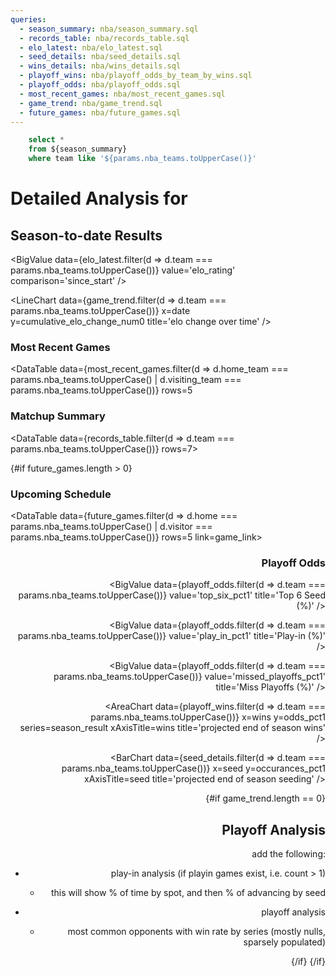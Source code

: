 ```yaml
---
queries:
  - season_summary: nba/season_summary.sql
  - records_table: nba/records_table.sql
  - elo_latest: nba/elo_latest.sql
  - seed_details: nba/seed_details.sql
  - wins_details: nba/wins_details.sql
  - playoff_wins: nba/playoff_odds_by_team_by_wins.sql
  - playoff_odds: nba/playoff_odds.sql
  - most_recent_games: nba/most_recent_games.sql
  - game_trend: nba/game_trend.sql
  - future_games: nba/future_games.sql
---
```


```sql filtered_season_summary
    select *
    from ${season_summary}
    where team like '${params.nba_teams.toUpperCase()}'
```

# Detailed Analysis for <Value data={filtered_season_summary} column=team_long/>

## Season-to-date Results

<BigValue 
    data={elo_latest.filter(d => d.team === params.nba_teams.toUpperCase())} 
    value='elo_rating' 
    comparison='since_start' 
/> 

<BigValue 
    data={filtered_season_summary} 
    value='predicted_wins' 
    comparison='vs_vegas_num1'
    comparisonTitle='vs. Vegas'
/> 

<BigValue 
    data={filtered_season_summary} 
    value='seed_range' 
/> 

<BigValue 
    data={filtered_season_summary} 
    value='win_range' 
/> 

<LineChart
    data={game_trend.filter(d => d.team === params.nba_teams.toUpperCase())} 
    x=date
    y=cumulative_elo_change_num0
    title='elo change over time'
/>

### Most Recent Games

<DataTable
    data={most_recent_games.filter(d => d.home_team === params.nba_teams.toUpperCase() | d.visiting_team === params.nba_teams.toUpperCase())} 
    rows=5
>
  <Column id=date/>
  <Column id=T title=" "/>
  <Column id=visiting_team/>
  <Column id=" "/>
  <Column id=home_team/>
  <Column id=winning_team/>
  <Column id=score/>
</DataTable>


### Matchup Summary

<DataTable data={records_table.filter(d => d.team === params.nba_teams.toUpperCase())} rows=7>
    <Column id=team/>
    <Column id=type/>
    <Column id=wins/>
    <Column id=losses/>
    <Column id=win_pct_num3 title="Win %"/>
</DataTable>

{#if future_games.length > 0}
### Upcoming Schedule

<DataTable data={future_games.filter(d => d.home === params.nba_teams.toUpperCase() | d.visitor === params.nba_teams.toUpperCase())} rows=5 link=game_link>
<!-- <DataTable data={future_games.filter(d => d.home === params.nba_teams.toUpperCase() | d.visitor === params.nba_teams.toUpperCase())} rows=5> -->
  <Column id=date/>
  <Column id=T title=" "/>
  <Column id=visitor/>
  <Column id=home/>
  <Column id=home_win_pct1 title="Win % (Home)"/>
  <Column id=american_odds align=right title="Odds (Home)"/>
  <Column id=implied_line_num1 title="Line (Home)"/>
  <Column id=predicted_score title="Score"/>
</DataTable>

### Playoff Odds

<BigValue 
    data={playoff_odds.filter(d => d.team === params.nba_teams.toUpperCase())} 
    value='top_six_pct1'
    title='Top 6 Seed (%)' 
/> 

<BigValue 
    data={playoff_odds.filter(d => d.team === params.nba_teams.toUpperCase())} 
    value='play_in_pct1'
    title='Play-in (%)'
/> 

<BigValue 
    data={playoff_odds.filter(d => d.team === params.nba_teams.toUpperCase())} 
    value='missed_playoffs_pct1'
    title='Miss Playoffs (%)'
/> 

<AreaChart 
    data={playoff_wins.filter(d => d.team === params.nba_teams.toUpperCase())}
    x=wins
    y=odds_pct1
    series=season_result
    xAxisTitle=wins
    title='projected end of season wins'
/>

<BarChart 
    data={seed_details.filter(d => d.team === params.nba_teams.toUpperCase())} 
    x=seed
    y=occurances_pct1
    xAxisTitle=seed
    title='projected end of season seeding'
/>

{#if game_trend.length == 0}

## Playoff Analysis

add the following:
- play-in analysis (if playin games exist, i.e. count > 1)
  - this will show % of time by spot, and then % of advancing by seed
- playoff analysis
  - most common opponents with win rate by series (mostly nulls, sparsely populated)


  {/if}
  {/if}